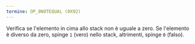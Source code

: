 ```yaml
---
termine: OP_0NOTEQUAL (0X92)
---
```


Verifica se l'elemento in cima allo stack non è uguale a zero. Se l'elemento è diverso da zero, spinge `1` (vero) nello stack, altrimenti, spinge `0` (falso).